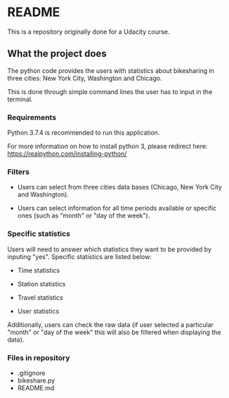 <h1> README </h1>

This is a repository originally done for a Udacity course.


<h2> What the project does </h2>

The python code provides the users with statistics about bikesharing in three cities: New York City, Washington and Chicago.

This is done through simple command lines the user has to input in the terminal.


<h3> Requirements </h3>

Python 3.7.4 is recommended to run this application.

For more information on how to install python 3, please redirect here: https://realpython.com/installing-python/

<h3> Filters </h3>

- Users can select from three cities data bases (Chicago, New York City and Washington).

- Users can select information for all time periods available or specific ones (such as "month" or "day of the week").


<h3> Specific statistics </h3>

Users will need to answer which statistics they want to be provided by inputing "yes". Specific statistics are listed below:

- Time statistics

- Station statistics

- Travel statistics

- User statistics

Additionally, users can check the raw data (if user selected a particular "month" or "day of the week" this will also be filtered when displaying the data).


<h3> Files in repository </h3>

- .gitignore
- bikeshare.py
- README.md